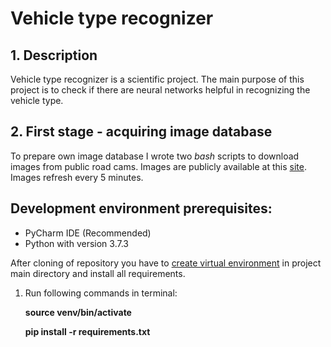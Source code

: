 # Vehicle type recognizer

## 1. Description

Vehicle type recognizer is a scientific project. The main purpose of this project is to check if there are neural networks helpful in recognizing the vehicle type.

## 2. First stage - acquiring image database

To prepare own image database I wrote two *bash* scripts to download images from public road cams. Images are publicly available at this [site](https://www.traxelektronik.pl/pogoda/kamery/index.php "traxelektronik"). Images refresh every 5 minutes.

## Development environment prerequisites:

* PyCharm IDE (Recommended)
* Python with version 3.7.3

After cloning of repository you have to [create virtual environment](https://docs.python.org/3.7/library/venv.html "Creation of virtual environments") in project main directory and install all requirements.

1. Run following commands in terminal:
    
    **source venv/bin/activate**
    
    **pip install -r requirements.txt**